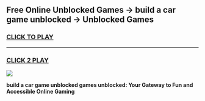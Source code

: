 
## Free Online Unblocked Games → build a car game unblocked → Unblocked Games
<h3>
<a href="https://premium.freeplayer.one?title=build_a_car_game_unblocked&ref=21F">CLICK TO PLAY</a></h3>
<hr>

<h3>
<a href="https://premium.freeplayer.one?title=build_a_car_game_unblocked&ref=21F">CLICK 2 PLAY</a>
  
</h3>

<a href="https://premium.freeplayer.one?title=build_a_car_game_unblocked&ref=21F/"><img src="https://clearcache.store/games.png"></a>


**build a car game unblocked games unblocked: Your Gateway to Fun and Accessible Online Gaming**
